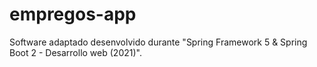 # empregos-app
Software adaptado desenvolvido durante "Spring Framework 5 &amp; Spring Boot 2 - Desarrollo web (2021)".
